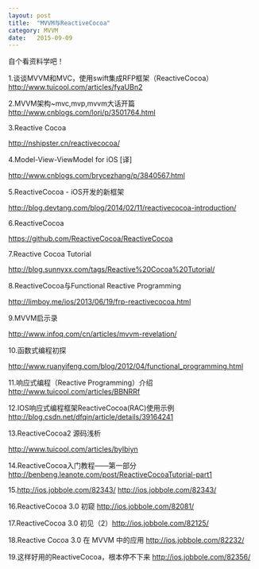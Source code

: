 ```yaml
---
layout: post
title:  "MVVM与ReactiveCocoa"
category: MVVM
date:   2015-09-09
---
```


自个看资料学吧！

1.谈谈MVVM和MVC，使用swift集成RFP框架（ReactiveCocoa）
<http://www.tuicool.com/articles/fyaUBn2>

2.MVVM架构~mvc,mvp,mvvm大话开篇
<http://www.cnblogs.com/lori/p/3501764.html>

3.Reactive Cocoa

<http://nshipster.cn/reactivecocoa/>

4.Model-View-ViewModel for iOS [译]

<http://www.cnblogs.com/brycezhang/p/3840567.html>

5.ReactiveCocoa - iOS开发的新框架

<http://blog.devtang.com/blog/2014/02/11/reactivecocoa-introduction/>

6.ReactiveCocoa 

<https://github.com/ReactiveCocoa/ReactiveCocoa>

7.Reactive Cocoa Tutorial

<http://blog.sunnyxx.com/tags/Reactive%20Cocoa%20Tutorial/>

8.ReactiveCocoa与Functional Reactive Programming

<http://limboy.me/ios/2013/06/19/frp-reactivecocoa.html>

9.MVVM启示录 

<http://www.infoq.com/cn/articles/mvvm-revelation/>

10.函数式编程初探

<http://www.ruanyifeng.com/blog/2012/04/functional_programming.html>

11.响应式编程（Reactive Programming）介绍
<http://www.tuicool.com/articles/BBNRRf>

12.IOS响应式编程框架ReactiveCocoa(RAC)使用示例 
<http://blog.csdn.net/dfqin/article/details/39164241>

13.ReactiveCocoa2 源码浅析

<http://www.tuicool.com/articles/byIbiyn>

14.ReactiveCocoa入门教程——第一部分   <http://benbeng.leanote.com/post/ReactiveCocoaTutorial-part1>

15.http://ios.jobbole.com/82343/ <http://ios.jobbole.com/82343/>

16.ReactiveCocoa 3.0 初窥 <http://ios.jobbole.com/82081/>

17.ReactiveCocoa 3.0 初见（2）<http://ios.jobbole.com/82125/>

18.Reactive Cocoa 3.0 在 MVVM 中的应用 <http://ios.jobbole.com/82232/>

19.这样好用的ReactiveCocoa，根本停不下来 <http://ios.jobbole.com/82356/>




 















